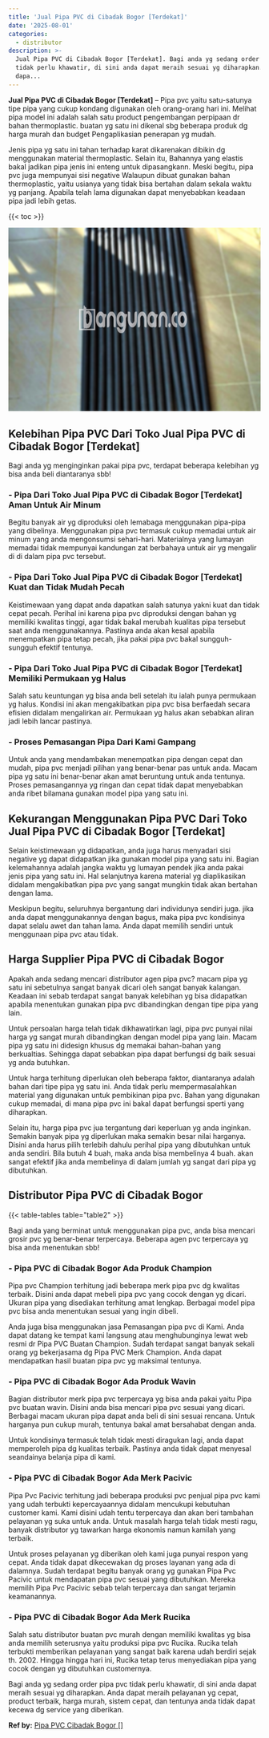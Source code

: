 ```yaml
---
title: 'Jual Pipa PVC di Cibadak Bogor [Terdekat]'
date: '2025-08-01'
categories:
  - distributor
description: >-
  Jual Pipa PVC di Cibadak Bogor [Terdekat]. Bagi anda yg sedang order pipa pvc
  tidak perlu khawatir, di sini anda dapat meraih sesuai yg diharapkan. Anda
  dapa...
---
```


**Jual Pipa PVC di Cibadak Bogor \[Terdekat\]** – Pipa pvc yaitu satu-satunya tipe pipa yang cukup kondang digunakan oleh orang-orang hari ini. Melihat pipa model ini adalah salah satu product pengembangan perpipaan dr bahan thermoplastic. buatan yg satu ini dikenal sbg beberapa produk dg harga murah dan budget Pengaplikasian penerapan yg mudah.

Jenis pipa yg satu ini tahan terhadap karat dikarenakan dibikin dg menggunakan material thermoplastic. Selain itu, Bahannya yang elastis bakal jadikan pipa jenis ini enteng untuk dipasangkann. Meski begitu, pipa pvc juga mempunyai sisi negative Walaupun dibuat gunakan bahan thermoplastic, yaitu usianya yang tidak bisa bertahan dalam sekala waktu yg panjang. Apabila telah lama digunakan dapat menyebabkan keadaan pipa jadi lebih getas.

{{< toc >}}

![Jual Pipa PVC di Cibadak Bogor [Terdekat]](/images/jaul-pipa-pvc-31.png)

## Kelebihan Pipa PVC Dari Toko Jual Pipa PVC di Cibadak Bogor \[Terdekat\]

Bagi anda yg menginginkan pakai pipa pvc, terdapat beberapa kelebihan yg bisa anda beli diantaranya sbb!

### \- Pipa Dari Toko Jual Pipa PVC di Cibadak Bogor \[Terdekat\] Aman Untuk Air Minum

Begitu banyak air yg diproduksi oleh lemabaga menggunakan pipa-pipa yang dibelinya. Menggunakan pipa pvc termasuk cukup memadai untuk air minum yang anda mengonsumsi sehari-hari. Materialnya yang lumayan memadai tidak mempunyai kandungan zat berbahaya untuk air yg mengalir di di dalam pipa pvc tersebut.

### \- Pipa Dari Toko Jual Pipa PVC di Cibadak Bogor \[Terdekat\] Kuat dan Tidak Mudah Pecah

Keistimewaan yang dapat anda dapatkan salah satunya yakni kuat dan tidak cepat pecah. Perihal ini karena pipa pvc diproduksi dengan bahan yg memiliki kwalitas tinggi, agar tidak bakal merubah kualitas pipa tersebut saat anda menggunakannya. Pastinya anda akan kesal apabila menempatkan pipa tetap pecah, jika pakai pipa pvc bakal sungguh-sungguh efektif tentunya.

### \- Pipa Dari Toko Jual Pipa PVC di Cibadak Bogor \[Terdekat\] Memiliki Permukaan yg Halus

Salah satu keuntungan yg bisa anda beli setelah itu ialah punya permukaan yg halus. Kondisi ini akan mengakibatkan pipa pvc bisa berfaedah secara efisien didalam mengalirkan air. Permukaan yg halus akan sebabkan aliran jadi lebih lancar pastinya.

### \- Proses Pemasangan Pipa Dari Kami Gampang

Untuk anda yang mendambakan menempatkan pipa dengan cepat dan mudah, pipa pvc menjadi pilihan yang benar-benar pas untuk anda. Macam pipa yg satu ini benar-benar akan amat beruntung untuk anda tentunya. Proses pemasangannya yg ringan dan cepat tidak dapat menyebabkan anda ribet bilamana gunakan model pipa yang satu ini.

## Kekurangan Menggunakan Pipa PVC Dari Toko Jual Pipa PVC di Cibadak Bogor \[Terdekat\]

Selain keistimewaan yg didapatkan, anda juga harus menyadari sisi negative yg dapat didapatkan jika gunakan model pipa yang satu ini. Bagian kelemahannya adalah jangka waktu yg lumayan pendek jika anda pakai jenis pipa yang satu ini. Hal selanjutnya karena material yg diaplikasikan didalam mengakibatkan pipa pvc yang sangat mungkin tidak akan bertahan dengan lama.

Meskipun begitu, seluruhnya bergantung dari individunya sendiri juga. jika anda dapat menggunakannya dengan bagus, maka pipa pvc kondisinya dapat selalu awet dan tahan lama. Anda dapat memilih sendiri untuk menggunaan pipa pvc atau tidak.

## Harga Supplier Pipa PVC di Cibadak Bogor

Apakah anda sedang mencari distributor agen pipa pvc? macam pipa yg satu ini sebetulnya sangat banyak dicari oleh sangat banyak kalangan. Keadaan ini sebab terdapat sangat banyak kelebihan yg bisa didapatkan apabila menentukan gunakan pipa pvc dibandingkan dengan tipe pipa yang lain.

Untuk persoalan harga telah tidak dikhawatirkan lagi, pipa pvc punyai nilai harga yg sangat murah dibandingkan dengan model pipa yang lain. Macam pipa yg satu ini didesign khusus dg memakai bahan-bahan yang berkualtias. Sehingga dapat sebabkan pipa dapat berfungsi dg baik sesuai yg anda butuhkan.

Untuk harga terhitung diperlukan oleh beberapa faktor, diantaranya adalah bahan dari tipe pipa yg satu ini. Anda tidak perlu mempermasalahkan material yang digunakan untuk pembikinan pipa pvc. Bahan yang digunakan cukup memadai, di mana pipa pvc ini bakal dapat berfungsi sperti yang diharapkan.

Selain itu, harga pipa pvc jua tergantung dari keperluan yg anda inginkan. Semakin banyak pipa yg diperlukan maka semakin besar nilai harganya. Disini anda harus pilih terlebih dahulu perihal pipa yang dibutuhkan untuk anda sendiri. Bila butuh 4 buah, maka anda bisa membelinya 4 buah. akan sangat efektif jika anda membelinya di dalam jumlah yg sangat dari pipa yg dibutuhkan.

## Distributor Pipa PVC di Cibadak Bogor

{{< table-tables table="table2" >}}

Bagi anda yang berminat untuk menggunakan pipa pvc, anda bisa mencari grosir pvc yg benar-benar terpercaya. Beberapa agen pvc terpercaya yg bisa anda menentukan sbb!

### \- Pipa PVC di Cibadak Bogor Ada Produk Champion

Pipa pvc Champion terhitung jadi beberapa merk pipa pvc dg kwalitas terbaik. Disini anda dapat mebeli pipa pvc yang cocok dengan yg dicari. Ukuran pipa yang disediakan terhitung amat lengkap. Berbagai model pipa pvc bisa anda menentukan sesuai yang ingin dibeli.

Anda juga bisa menggunakan jasa Pemasangan pipa pvc di Kami. Anda dapat datang ke tempat kami langsung atau menghubunginya lewat web resmi dr Pipa PVC Buatan Champion. Sudah terdapat sangat banyak sekali orang yg bekerjasama dg Pipa PVC Merk Champion. Anda dapat mendapatkan hasil buatan pipa pvc yg maksimal tentunya.

### \- Pipa PVC di Cibadak Bogor Ada Produk Wavin

Bagian distributor merk pipa pvc terpercaya yg bisa anda pakai yaitu Pipa pvc buatan wavin. Disini anda bisa mencari pipa pvc sesuai yang dicari. Berbagai macam ukuran pipa dapat anda beli di sini sesuai rencana. Untuk harganya pun cukup murah, tentunya bakal amat bersahabat dengan anda.

Untuk kondisinya termasuk telah tidak mesti diragukan lagi, anda dapat memperoleh pipa dg kualitas terbaik. Pastinya anda tidak dapat menyesal seandainya belanja pipa di kami.

### \- Pipa PVC di Cibadak Bogor Ada Merk Pacivic

Pipa Pvc Pacivic terhitung jadi beberapa produksi pvc penjual pipa pvc kami yang udah terbukti kepercayaannya didalam mencukupi kebutuhan customer kami. Kami disini udah tentu terpercaya dan akan beri tambahan pelayanan yg suka untuk anda. Untuk masalah harga telah tidak mesti ragu, banyak distributor yg tawarkan harga ekonomis namun kamilah yang terbaik.

Untuk proses pelayanan yg diberikan oleh kami juga punyai respon yang cepat. Anda tidak dapat dikecewakan dg proses layanan yang ada di dalamnya. Sudah terdapat begitu banyak orang yg gunakan Pipa Pvc Pacivic untuk mendapatan pipa pvc sesuai yang dibutuhkan. Mereka memilih Pipa Pvc Pacivic sebab telah terpercaya dan sangat terjamin keamanannya.

### \- Pipa PVC di Cibadak Bogor Ada Merk Rucika

Salah satu distributor buatan pvc murah dengan memiliki kwalitas yg bisa anda memilih seterusnya yaitu produksi pipa pvc Rucika. Rucika telah terbukti memberikan pelayanan yang sangat baik karena udah berdiri sejak th. 2002. Hingga hingga hari ini, Rucika tetap terus menyediakan pipa yang cocok dengan yg dibutuhkan customernya.

Bagi anda yg sedang order pipa pvc tidak perlu khawatir, di sini anda dapat meraih sesuai yg diharapkan. Anda dapat meraih pelayanan yg cepat, product terbaik, harga murah, sistem cepat, dan tentunya anda tidak dapat kecewa dg service yang diberikan.

**Ref by:** [Pipa PVC Cibadak Bogor []](https://id.wikipedia.org/wiki/Pipa)
